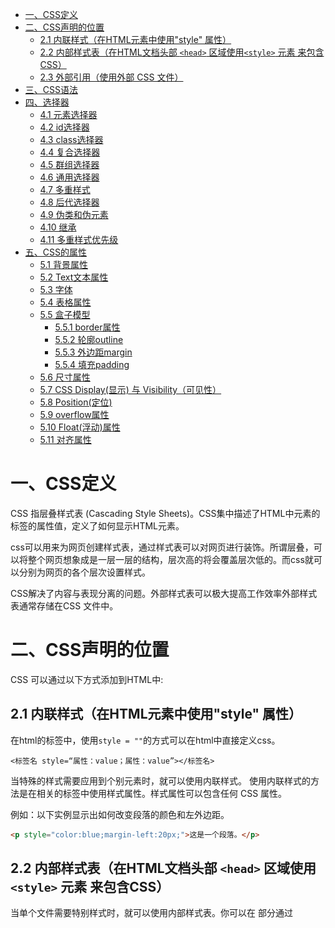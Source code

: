 
- [一、CSS定义](#一css定义)
- [二、CSS声明的位置](#二css声明的位置)
  - [2.1 内联样式（在HTML元素中使用"style" 属性）](#21-内联样式在html元素中使用style-属性)
  - [2.2 内部样式表（在HTML文档头部 `<head>` 区域使用`<style>` 元素 来包含CSS）](#22-内部样式表在html文档头部-head-区域使用style-元素-来包含css)
  - [2.3 外部引用（使用外部 CSS 文件）](#23-外部引用使用外部-css-文件)
- [三、CSS语法](#三css语法)
- [四、选择器](#四选择器)
  - [4.1 元素选择器](#41-元素选择器)
  - [4.2 id选择器](#42-id选择器)
  - [4.3  class选择器](#43--class选择器)
  - [4.4 复合选择器](#44-复合选择器)
  - [4.5 群组选择器](#45-群组选择器)
  - [4.6 通用选择器](#46-通用选择器)
  - [4.7 多重样式](#47-多重样式)
  - [4.8 后代选择器](#48-后代选择器)
  - [4.9 伪类和伪元素](#49-伪类和伪元素)
  - [4.10 继承](#410-继承)
  - [4.11 多重样式优先级](#411-多重样式优先级)
- [五、CSS的属性](#五css的属性)
  - [5.1 背景属性](#51-背景属性)
  - [5.2 Text文本属性](#52-text文本属性)
  - [5.3 字体](#53-字体)
  - [5.4 表格属性](#54-表格属性)
  - [5.5 盒子模型](#55-盒子模型)
    - [5.5.1 border属性](#551-border属性)
    - [5.5.2 轮廓outline](#552-轮廓outline)
    - [5.5.3 外边距margin](#553-外边距margin)
    - [5.5.4 填充padding](#554-填充padding)
  - [5.6 尺寸属性](#56-尺寸属性)
  - [5.7 CSS Display(显示) 与 Visibility（可见性）](#57-css-display显示-与-visibility可见性)
  - [5.8 Position(定位)](#58-position定位)
  - [5.9 overflow属性](#59-overflow属性)
  - [5.10 Float(浮动)属性](#510-float浮动属性)
  - [5.11 对齐属性](#511-对齐属性)

# 一、CSS定义

CSS 指层叠样式表 (Cascading Style Sheets)。CSS集中描述了HTML中元素的标签的属性值，定义了如何显示HTML元素。

css可以用来为网页创建样式表，通过样式表可以对网页进行装饰。所谓层叠，可以将整个网页想象成是一层一层的结构，层次高的将会覆盖层次低的。而css就可以分别为网页的各个层次设置样式。

CSS解决了内容与表现分离的问题。外部样式表可以极大提高工作效率外部样式表通常存储在CSS 文件中。

# 二、CSS声明的位置

CSS 可以通过以下方式添加到HTML中:

## 2.1 内联样式（在HTML元素中使用"style" 属性）

在html的标签中，使用`style = ""`的方式可以在html中直接定义css。

```
<标签名 style=“属性：value；属性：value”></标签名>
```

当特殊的样式需要应用到个别元素时，就可以使用内联样式。 使用内联样式的方法是在相关的标签中使用样式属性。样式属性可以包含任何 CSS 属性。

例如：以下实例显示出如何改变段落的颜色和左外边距。

```html
<p style="color:blue;margin-left:20px;">这是一个段落。</p>
```

## 2.2 内部样式表（在HTML文档头部 `<head>` 区域使用`<style>` 元素 来包含CSS）

当单个文件需要特别样式时，就可以使用内部样式表。你可以在<head> 部分通过 <style>标签定义内部样式表:

```html
<head>
<style type="text/css">

body {background-color:yellow;}

p {color:blue;}

</style>

</head>
```

## 2.3 外部引用（使用外部 CSS 文件）

当样式需要被应用到很多页面的时候，外部样式表将是理想的选择。使用外部样式表，你就可以通过更改一个文件来改变整个站点的外观。

```html
<head>
<link rel="stylesheet" type="text/css" href="mystyle.css">
</head>
```

# 三、CSS语法

CSS 规则由两个主要的部分构成：选择器，以及一条或多条声明。

选择器：

通常是您需要改变样式的`HTML 元素`。

声明：

每条声明由一个属性和一个值组成。多个声明之间用分号隔开。

属性（property）是您希望设置的样式属性（style attribute）。每个属性有一个值。属性和值被冒号分开。

```
选择器 {样式名:样式值；样式名:样式值 ; }
```
例如：

```
p {color:red ; font-size:12px;}
```

![](./assets/css_0.jpg)

```css
p
{
    color:red;
    text-align:center;
}
```
CSS声明总是以分号 ; 结束，声明总以大括号 {} 括起来.


# 四、选择器

选择器（selector），会告诉浏览器：网页上的哪些元素需要设置什么样的样式。比如：p这个选择器就表示选择页面中的所有的p元素，在选择器之后所设置的样式会应用到所有的p元素上。


## 4.1 元素选择器

元素选择器（标签选择器），可以根据标签的名字来从页面中选取指定的元素。

语法：

```
标签名 {}
```
比如p则会选中页面中的所有p标签，h1会选中页面中的所有h1标签。

## 4.2 id选择器

id选择器可以根据元素的id属性值选取元素。可以为标有特定 id 的 HTML 元素指定特定的样式。

HTML元素以id属性来设置id选择器,CSS 中 id 选择器以 "#" 来定义。

语法：

```
#id { }
```

比如#box会选中页面中id属性值为box的元素，和class属性不同，id属性是不能重复的。

以下的样式规则应用于元素属性 id="para1":

```css
#para1
{
    text-align:center;
    color:red;
}
```
## 4.3  class选择器

class 选择器用于描述一组元素的样式，class 选择器有别于id选择器，class可以在多个元素中使用。

class 选择器在 HTML 中以 class 属性表示, 在 CSS 中，类选择器以一个点 . 号显示：

语法：

```css
.className { }
```

在以下的例子中，所有拥有 center 类的 HTML 元素均为居中。

```css
.center {
    text-align:center;
}
```

也可以指定特定的 HTML 元素使用 class。

在以下实例中, 所有的 p 元素使用 class="center" 让该元素的文本居中:
```css
p.center {text-align:center;}
```

多个 class 选择器可以使用空格分开：
```css
.center { text-align:center; }
.color { color:#ff0000; }
```

## 4.4 复合选择器

复合选择器，可以同时使用多个选择器，这样可以选择同时满足多个选择器的元素。

语法：
```
选择器1.选择器2{}
```

例如div.box1会选中页面中具有box1这个class的div元素。

## 4.5 群组选择器

群组选择器，可以同时使用多个选择器，多个选择器将被同时应用指定的样式。

语法：

```
选择器1,选择器2,选择器3 { }
```
比如p,.hello,#box会同时选中页面中p元素，class为hello的元素，id为box的元素。

## 4.6 通用选择器

通用选择器，可以同时选中页面中的所有元素。

语法：
```css
*{ }
```

## 4.7 多重样式

如果某些属性在不同的样式表中被同样的选择器定义，那么属性值将从更具体的样式表中被继承过来。 

例如，外部样式表拥有针对 h3 选择器的三个属性：
```css
h3
{
    color:red;
    text-align:left;
    font-size:8pt;
}

```
而内部样式表拥有针对 h3 选择器的两个属性：

```css
h3
{
    text-align:right;
    font-size:20pt;
}
```

假如拥有内部样式表的这个页面同时与外部样式表链接，那么 h3 得到的样式是：

```css
color:red;
text-align:right;
font-size:20pt;
```

即颜色属性将被继承于外部样式表，而文字排列（text-alignment）和字体尺寸（font-size）会被内部样式表中的规则取代。

## 4.8 后代选择器

html标签之间的关系

![](./assets/css_05.png)

* 祖先元素 直接或间接包含后代元素的元素。

* 后代元素 直接或间接被祖先元素包含的元素。

* 父元素 直接包含子元素的元素。

* 子元素 直接被父元素包含的元素。

* 兄弟元素 拥有相同父元素的元素。

后代选择器可以根据标签的关系，为处在元素内部的代元素设置样式。

语法：
```
祖先元素 后代元素 后代元素 { }
```

• 比如p strong会选中页面中所有的p元素内的strong元素。

## 4.9 伪类和伪元素

有时候，你需要选择本身没有标签，但是仍然易于识别的网页部位，比如段落首行或鼠标滑过的连接。CSS为他们提供一些选择器：伪类和伪元素。

有四个伪类可以让你根据访问者与该链接的交互方式，将链接设置成4种不同的状态。

a:link - 正常，未访问过的链接

a:visited - 用户已访问过的链接

a:hover - 当用户鼠标放在链接上时

a:active - 链接被点击的那一刻

```css
a:link {color:#000000;}      /* 未访问链接*/
a:visited {color:#00FF00;}  /* 已访问链接 */
a:hover {color:#FF00FF;}  /* 鼠标移动到链接上 */
a:active {color:#0000FF;}  /* 鼠标点击时 */
```

文本修饰
text-decoration 属性主要用于删除链接中的下划线：

```css
a:link {text-decoration:none;}
a:visited {text-decoration:none;}
a:hover {text-decoration:underline;}
a:active {text-decoration:underline;}
```

```css
a:link {background-color:#B2FF99;}
a:visited {background-color:#FFFF85;}
a:hover {background-color:#FF704D;}
a:active {background-color:#FF704D;}
```

## 4.10 继承

就像父亲的财产会遗传给儿子一样，在CSS中祖先元素的样式同样也会被子元素继承。

继承是指应用在一个标签上的那些CSS样式会同时被应用到其内嵌标签上。比如为父元素设置了字体颜色，子元素也会应用上相同的颜色。当然并不是所有的样式都会被继承，这一点我们讲到具体样式时，再去讨论。


## 4.11 多重样式优先级

样式表允许以多种方式规定样式信息。样式可以规定在单个的 HTML 元素中，在 HTML 页的头元素中，或在一个外部的 CSS 文件中。甚至可以在同一个 HTML 文档内部引用多个外部样式表。

一般情况下，优先级如下：

**（内联样式）Inline style > （内部样式）Internal style sheet >（外部样式）External style sheet > 浏览器默认样式**

**内联样式 > id 选择器 > 类选择器 = 伪类选择器 = 属性选择器 > 标签选择器 = 伪元素选择器**

# 五、CSS的属性

## 5.1 背景属性

|Property	|描述  |
|---- | ---- |
|background	|简写属性，作用是将背景属性设置在一个声明中。|
|background-attachment	|背景图像是否固定或者随着页面的其余部分滚动。|
|background-color	|设置元素的背景颜色。|
|background-image	|把图像设置为背景。|
|background-position	|设置背景图像的起始位置。|
|background-repeat	|设置背景图像是否及如何重复。|

* 背景颜色
  
background-color 属性定义了元素的背景颜色.页面的背景颜色使用在body的选择器中:
```
body {background-color:#b0c4de;}
```

十六进制 - 如："#ff0000"
RGB - 如："rgb(255,0,0)"
颜色名称 - 如："red"


* 背景图像 background-image

background-image 属性描述了元素的背景图像.默认情况下，背景图像进行平铺重复显示，以覆盖整个元素实体.

```
body {background-image:url('paper.gif');}
```

* 背景图像 - 水平或垂直平铺 repeat

默认情况下 background-image 属性会在页面的水平或者垂直方向平铺。

一些图像如果在水平方向与垂直方向平铺，这样看起来很不协调，如下所示: 

```css
body
{
background-image:url('gradient2.png');
background-repeat:repeat-x;
}
```


* 图像位置 background-position 属性改变图像在背景中的位置:
  
```css
body
{
background-image:url('img_tree.png');
background-repeat:no-repeat;
background-position:right top;
}
```

* 背景- 简写属性
  
在以上实例中我们可以看到页面的背景颜色通过了很多的属性来控制。

为了简化这些属性的代码，我们可以将这些属性合并在同一个属性中.

背景颜色的简写属性为 "background":

```css
body {background:#ffffff url('img_tree.png') no-repeat right top;}
```

当使用简写属性时，属性值的顺序为：:

background-color
background-image
background-repeat
background-attachment
background-position
以上属性无需全部使用，可以按照页面的实际需要使用.

## 5.2 Text文本属性

|属性	|描述|
| ---- | ---- |
|color	|设置文本颜色|
|direction	|设置文本方向。|
|letter-spacing|	设置字符间距|
|line-height	|设置行高|
|text-align	|对齐元素中的文本|
|text-decoration	|向文本添加修饰|
|text-indent	|缩进元素中文本的首行|
|text-shadow	|设置文本阴影|
|text-transform	|控制元素中的字母|
|unicode-bidi	|设置或返回文本是否被重写| 
|vertical-align	|设置元素的垂直对齐|
|white-space	|设置元素中空白的处理方式|
|word-spacing	|设置字间距|

* 文本颜色
  
颜色属性被用来设置文字的颜色。

```css
body {color:red;}
h1 {color:#00ff00;}
h2 {color:rgb(255,0,0);}
```
Remark 对于W3C标准的CSS：如果你定义了颜色属性，你还必须定义背景色属性。

* 文本的对齐方式

文本排列属性是用来设置文本的水平对齐方式。

文本可居中或对齐到左或右,两端对齐.

当text-align设置为"justify"，每一行被展开为宽度相等，左，右外边距是对齐（如杂志和报纸）。

```css
h1 {text-align:center;}
p.date {text-align:right;}
p.main {text-align:justify;}
```
* 文本修饰

text-decoration 属性用来设置或删除文本的装饰。

从设计的角度看 text-decoration属性主要是用来删除链接的下划线：

```css
a {text-decoration:none;}

h1 {text-decoration:overline;}
h2 {text-decoration:line-through;}
h3 {text-decoration:underline;}
```
不建议强调指出不是链接的文本，因为这常常混淆用户。

* 文本转换

文本转换属性是用来指定在一个文本中的大写和小写字母。

可用于所有字句变成大写或小写字母，或每个单词的首字母大写。

```css
p.uppercase {text-transform:uppercase;}
p.lowercase {text-transform:lowercase;}
p.capitalize {text-transform:capitalize;}
```
* 文本缩进

文本缩进属性是用来指定文本的第一行的缩进。

```css
p {text-indent:50px;}
```

## 5.3 字体

|属性    |描述|
| ---- | ---- |
|font	|在一个声明中设置所有的字体属性|
|font-family|	指定文本的字体系列|
|font-size	|指定文本的字体大小|
|font-style	|指定文本的字体样式|
|font-variant|	以小型大写字体或者正常字体显示文本。|
|font-weight|	指定字体的粗细。|

* 字体系列

font-family 属性设置文本的字体系列。多个字体系列是逗号分隔指明：

注意: 如果字体系列的名称超过一个字，它必须用引号，如Font Family："宋体"。font-family 属性应该设置几个字体名称作为一种"后备"机制，如果浏览器不支持第一种字体，他将尝试下一种字体。

```css
p{font-family:"Times New Roman", Times, serif;}
```


* 字体样式
  
主要是用于指定斜体文字的字体样式属性。

这个属性有三个值：

正常 - 正常显示文本
斜体 - 以斜体字显示的文字
倾斜的文字 - 文字向一边倾斜（和斜体非常类似，但不太支持）

```css
p.normal {font-style:normal;}
p.italic {font-style:italic;}
p.oblique {font-style:oblique;}
```

* 字体大小

font-size 属性设置文本的大小。

能否管理文字的大小，在网页设计中是非常重要的。但是，你不能通过调整字体大小使段落看上去像标题，或者使标题看上去像段落。

请务必使用正确的HTML标签，就`<h1>` - `<h6>`表示标题和`<p>`表示段落：

字体大小的值可以是绝对或相对的大小。

绝对大小：

设置一个指定大小的文本
不允许用户在所有浏览器中改变文本大小
确定了输出的物理尺寸时绝对大小很有用
相对大小：

相对于周围的元素来设置大小
允许用户在浏览器中改变文字大小
Remark 如果你不指定一个字体的大小，默认大小和普通文本段落一样，是16像素（16px=1em）。

设置字体大小像素
设置文字的大小与像素，让您完全控制文字大小：

```css
h1 {font-size:40px;}
h2 {font-size:30px;}
p {font-size:14px;}
```

虽然可以通过浏览器的缩放工具调整文本大小，但是，这种调整是整个页面，而不仅仅是文本

用em来设置字体大小

为了避免Internet Explorer 中无法调整文本的问题，许多开发者使用 em 单位代替像素。

em的尺寸单位由W3C建议。

1em和当前字体大小相等。在浏览器中默认的文字大小是16px。

因此，1em的默认大小是16px。可以通过下面这个公式将像素转换为em：px/16=em

```css
h1 {font-size:2.5em;} /* 40px/16=2.5em */
h2 {font-size:1.875em;} /* 30px/16=1.875em */
p {font-size:0.875em;} /* 14px/16=0.875em */
```

在上面的例子，em的文字大小是与前面的例子中像素一样。不过，如果使用 em 单位，则可以在所有浏览器中调整文本大小。


使用百分比和EM组合

在所有浏览器的解决方案中，设置 `<body>`元素的默认字体大小的是百分比：

```css
body {font-size:100%;}
h1 {font-size:2.5em;}
h2 {font-size:1.875em;}
p {font-size:0.875em;}
```



## 5.4 表格属性

* 表格边框

指定CSS表格边框，使用border属性。


```css
table, th, td
{
    border: 1px solid black;
}
```

* 折叠边框

border-collapse 属性设置表格的边框是否被折叠成一个单一的边框或隔开：

```css
table
{
    border-collapse:collapse;
}
table,th, td
{
    border: 1px solid black;
}
```


* 表格宽度和高度

Width和height属性定义表格的宽度和高度。

下面的例子是设置100％的宽度，50像素的th元素的高度的表格：

```css
table 
{
    width:100%;
}
th
{
    height:50px;
}
```


* 表格文字对齐text-align

表格中的文本对齐和垂直对齐属性。

text-align属性设置水平对齐方式，向左，右，或中心：

```css
td
{
    text-align:right;
}
```

* 垂直对齐属性

设置垂直对齐，比如顶部，底部或中间：

```css
td
{
    height:50px;
    vertical-align:bottom;
}
```

* 表格填充

如需控制边框和表格内容之间的间距，应使用td和th元素的填充属性：

实例
td
{
    padding:15px;
}


* 表格颜色

下面的例子指定边框的颜色，和th元素的文本和背景颜色：

```
table, td, th
{
    border:1px solid green;
}
th
{
    background-color:green;
    color:white;
}
```

 ## 5.5 盒子模型

 所有HTML元素可以看作盒子，在CSS中，"box model"这一术语是用来设计和布局时使用。

CSS盒模型本质上是一个盒子，封装周围的HTML元素，它包括：边距，边框，填充，和实际内容。

盒模型允许我们在其它元素和周围元素边框之间的空间放置元素。

下面的图片说明了盒子模型(Box Model)：

![](./assets/css_1.gif)

Content(内容) - 盒子的内容，显示文本和图像。

Padding(内边距) - 清除内容周围的区域，内边距是透明的。

Border(边框) - 围绕在内边距和内容外的边框。

Margin(外边距) - 清除边框外的区域，外边距是透明的。

当我们指定一个 CSS 元素的宽度和高度属性时，你只是设置内容区域的宽度和高度。要知道，完整大小的元素，你还必须添加内边距，边框和外边距。

```css
div {
    width: 220px;
    padding: 10px;
    border: 5px solid gray;
    margin: 0; 
}
```
总元素的宽度=宽度+左填充+右填充+左边框+右边框+左边距+右边距

总元素的高度=高度+顶部填充+底部填充+上边框+下边框+上边距+下边距

### 5.5.1 border属性

|属性	|描述|
| ---- | ---- |
|border	|简写属性，用于把针对四个边的属性设置在一个声明。|
|border-style	|用于设置元素所有边框的样式，或者单独地为各边设置边框样式。|
|border-width	|简写属性，用于为元素的所有边框设置宽度，或者单独地为各边边框设置宽度。|
|border-color	|简写属性，设置元素的所有边框中可见部分的颜色，或为 4 个边分别设置颜色。|
|border-bottom	|简写属性，用于把下边框的所有属性设置到一个声明中。|
|border-bottom-color	|设置元素的下边框的颜色。|
|border-bottom-style	|设置元素的下边框的样式。|
|border-bottom-width	|设置元素的下边框的宽度。|
|border-left	|简写属性，用于把左边框的所有属性设置到一个声明中。|
|border-left-color	|设置元素的左边框的颜色。|
|border-left-style	|设置元素的左边框的样式。|
|border-left-width	|设置元素的左边框的宽度。|
|border-right	|简写属性，用于把右边框的所有属性设置到一个声明中。|
|border-right-color	|设置元素的右边框的颜色。|
|border-right-style	|设置元素的右边框的样式。|
|border-right-width	|设置元素的右边框的宽度。|
|border-top	|简写属性，用于把上边框的所有属性设置到一个声明中。|
|border-top-color	|设置元素的上边框的颜色。|
|border-top-style	|设置元素的上边框的样式。|
|border-top-width	|设置元素的上边框的宽度。|
|border-radius	|设置圆角的边框。|

### 5.5.2 轮廓outline

轮廓（outline）是绘制于元素周围的一条线，位于边框边缘的外围，可起到突出元素的作用。

轮廓（outline）属性指定元素轮廓的样式、颜色和宽度。

所有CSS 轮廓（outline）属性
"CSS" 列中的数字表示哪个CSS版本定义了该属性(CSS1 或者CSS2)。

|属性	|说明	|值	|CSS|
| ---- | ---- | ---- | ---- |
|outline	|在一个声明中设置所有的轮廓属性|	outline-color，outline-style，outline-width，inherit|	2|
|outline-color	|设置轮廓的颜色	|color-name，hex-number，rgb-number，invert，inherit|	2|
|outline-style	|设置轮廓的样式	|none，dotted，dashed，solid，double，groove，ridge，inset，outset，inherit	|2|
|outline-width	|设置轮廓的宽|thin，medium，thick，length，inherit|	2|


### 5.5.3 外边距margin

CSS margin(外边距)属性定义元素周围的空间。

![](./assets/css_03.png)

|属性	|描述|
| ---- | ---- |
|margin	|简写属性。在一个声明中设置所有外边距属性。|
|margin-bottom	|设置元素的下外边距。|
|margin-left	|设置元素的左外边距。|
|margin-right	|设置元素的右外边距。|
|margin-top	|设置元素的上外边距。|

### 5.5.4 填充padding

CSS padding（填充）是一个简写属性，定义元素边框与元素内容之间的空间，即上下左右的内边距。
![](./assets/css_04.png)

|属性	|说明|
| ---- | ---- |
|padding	|使用简写属性设置在一个声明中的所有填充属性|
|padding-bottom	|设置元素的底部填充|
|padding-left	|设置元素的左部填充|
|padding-right	|设置元素的右部填充|
|padding-top	|设置元素的顶部填充|


## 5.6 尺寸属性

|属性	|描述|
| ---- | ---- |
| height	|设置元素的高度。|
| line-height |	设置行高。|
| max-height	 |设置元素的最大高度。|
|max-width	|设置元素的最大宽度。|
|min-height	|设置元素的最小高度。|
|min-width	|设置元素的最小宽度。|
|width	|设置元素的宽度。|

width,min-width,max-width:当窗口宽度小于min-widht时，元素的宽度为min-width；当窗口宽度在min-width和max-width之间时，元素宽度为width；当窗口宽度大于max-width时，元素宽度为max-width。

## 5.7 CSS Display(显示) 与 Visibility（可见性）


display属性设置一个元素应如何显示，visibility属性指定一个元素应可见还是隐藏。


* 隐藏元素 display:none 或 visibility:hidden

隐藏一个元素可以通过把display属性设置为"none"，或把visibility属性设置为"hidden"。但是请注意，这两种方法会产生不同的结果。

visibility:hidden可以隐藏某个元素，但隐藏的元素仍需占用与未隐藏之前一样的空间。也就是说，该元素虽然被隐藏了，但仍然会影响布局。

display:none可以隐藏某个元素，且隐藏的元素不会占用任何空间。也就是说，该元素不但被隐藏了，而且该元素原本占用的空间也会从页面布局中消失。

## 5.8 Position(定位)


position 属性指定了元素的定位类型。

position 属性的五个值：



static 定位 元素的默认值，即没有定位，遵循正常的文档流对象。静态定位的元素不会受到 top, bottom, left, right影响。

fixed 定位  元素的位置相对于浏览器窗口是固定位置。 即使窗口是滚动的它也不会移动：

relative 定位  相对定位元素的定位是相对其正常位置。移动相对定位元素，但它原本所占的空间不会改变。

absolute 定位 绝对定位的元素的位置相对于最近的已定位父元素，absolute 定位使元素的位置与文档流无关，因此不占据空间。

absolute 定位的元素和其他元素重叠。

sticky 定位 英文字面意思是粘，粘贴，所以可以把它称之为粘性定位。基于用户的滚动位置来定位。

## 5.9 overflow属性

CSS overflow 属性可以控制内容溢出元素框时在对应的元素区间内添加滚动条。

overflow属性有以下值：

|值	|描述|
| ---- | ---- |
|visible	|默认值。内容不会被修剪，会呈现在元素框之外。|
|hidden	|内容会被修剪，并且其余内容是不可见的。|
|scroll	|内容会被修剪，但是浏览器会显示滚动条以便查看其余的内容。|
|auto	|如果内容被修剪，则浏览器会显示滚动条以便查看其余的内容。|
|inherit	|规定应该从父元素继承 overflow 属性的值。|


## 5.10 Float(浮动)属性

CSS 的 Float（浮动），会使元素向左或向右移动，其周围的元素也会重新排列。

Float（浮动），往往是用于图像，但它在布局时一样非常有用。

元素的水平方向浮动，意味着元素只能左右移动而不能上下移动。一个浮动元素会尽量向左或向右移动，直到它的外边缘碰到包含框或另一个浮动框的边框为止。浮动元素之后的元素将围绕它。浮动元素之前的元素将不会受到影响。如果图像是右浮动，下面的文本流将环绕在它左边：

```css
img
{
    float:right;
}
```

清除浮动 - 使用 clear

元素浮动之后，周围的元素会重新排列，为了避免这种情况，使用 clear 属性。

clear 属性指定元素两侧不能出现浮动元素。

使用 clear 属性往文本中添加图片廊：

```
.text_line
{
    clear:both;
}
```

## 5.11 对齐属性

* 元素居中对齐

要水平居中对齐一个元素(如 `<div>`), 可以使用 margin: auto;。

设置到元素的宽度将防止它溢出到容器的边缘。

元素通过指定宽度，并将两边的空外边距平均分配：

div 元素是居中的

```css
.center {
    margin: auto;
    width: 50%;
    border: 3px solid green;
    padding: 10px;
}
```
尝试一下 »
注意: 如果没有设置 width 属性(或者设置 100%)，居中对齐将不起作用。

* 文本居中对齐

如果仅仅是为了文本在元素内居中对齐，可以使用 text-align: center;

```css
.center {
    text-align: center;
    border: 3px solid green;
}
```

* 图片居中对齐

要让图片居中对齐, 可以使用 margin: auto; 并将它放到 块 元素中:

```css
img {
    display: block;
    margin: auto;
    width: 40%;
}
```


* 左右对齐 - 使用定位方式

我们可以使用 position: absolute; 属性来对齐元素:

```css
.right {
    position: absolute;
    right: 0px;
    width: 300px;
    border: 3px solid #73AD21;
    padding: 10px;
}
```




